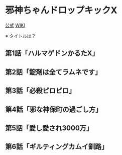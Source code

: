 # 邪神ちゃんドロップキックX

[公式](http://jashinchan.com/) 
[WIKI](https://ja.wikipedia.org/wiki/%E9%82%AA%E7%A5%9E%E3%81%A1%E3%82%83%E3%82%93%E3%83%89%E3%83%AD%E3%83%83%E3%83%97%E3%82%AD%E3%83%83%E3%82%AF) 

※ タイトルは？

## 第1話「ハルマゲドンかるたX」

## 第2話「錠剤は全てラムネです」

## 第3話「必殺ピロピロ」

## 第4話「邪な神保町の過ごし方」

## 第5話「愛し愛され3000万」

## 第6話「ギルティングカムイ釧路」
